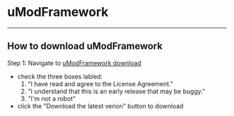 # uModFramework
-----
## How to download uModFramework
Step 1: Navigate to [uModFramework download](https://umodframework.com/download.html)
  - check the three boxes labled:
    1. "I have read and agree to the License Agreement."
    2. "I understand that this is an early release that may be buggy."
    3. "I'm not a robot"
  - click the "Download the latest verion" button to download
  
